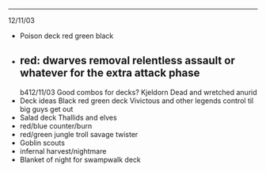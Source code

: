 - ---------------------------------------------------
  12/11/03
- Poison deck
  red green black
- red:
  dwarves
  removal
  relentless assault or whatever for the extra attack phase
  ---------------------------------------------------
  b412/11/03
  Good combos for decks?
  Kjeldorn Dead and wretched anurid
- Deck ideas
  Black red green deck
  Vivictous and other legends
  control til big guys get out
- Salad deck
  Thallids and elves
- red/blue counter/burn
- red/green
  jungle troll
  savage twister
- Goblin scouts
- infernal harvest/nightmare
- Blanket of night for swampwalk deck